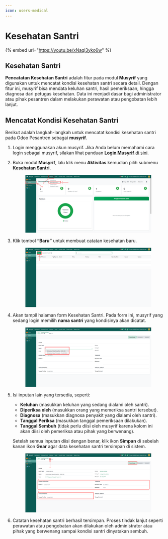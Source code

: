 ```yaml
---
icon: users-medical
---
```


# Kesehatan Santri

{% embed url="https://youtu.be/xNaql3yko6w" %}

## Kesehatan Santri

**Pencatatan Kesehatan Santri** adalah fitur pada modul **Musyrif** yang digunakan untuk mencatat kondisi kesehatan santri secara detail. Dengan fitur ini, musyrif bisa mendata keluhan santri, hasil pemeriksaan, hingga diagnosa dari petugas kesehatan. Data ini menjadi dasar bagi administrator atau pihak pesantren dalam melakukan perawatan atau pengobatan lebih lanjut.

## Mencatat Kondisi Kesehatan Santri

Berikut adalah langkah-langkah untuk mencatat kondisi kesehatan santri pada Odoo Pesantren sebagai **musyrif**.

1. Login menggunakan akun musyrif. Jika Anda belum memahami cara login sebagai musyrif, silakan lihat panduan [**Login Musyrif** di sini](../../../setup-and-konfigurasi/panduan-login/login-musyrif.md).
2.  Buka modul **Musyrif**, lalu klik menu **Aktivitas** kemudian pilih submenu **Kesehatan Santri**.

    <figure><img src="../../../.gitbook/assets/images-387.png" alt=""><figcaption></figcaption></figure>


3.  Klik tombol **“Baru”** untuk membuat catatan kesehatan baru.

    <figure><img src="../../../.gitbook/assets/images-388.png" alt=""><figcaption></figcaption></figure>


4.  Akan tampil halaman form Kesehatan Santri. Pada form ini, musyrif yang sedang login memilih **nama santri** yang kondisinya akan dicatat.

    <figure><img src="../../../.gitbook/assets/images-389.png" alt=""><figcaption></figcaption></figure>


5.  Isi inputan lain yang tersedia, seperti:

    * **Keluhan** (masukkan keluhan yang sedang dialami oleh santri).
    * **Diperiksa oleh** (masukkan orang yang memeriksa santri tersebut).
    * **Diagnosa** (masukkan diagnosa penyakit yang dialami oleh santri).
    * **Tanggal Periksa** (masukkan tanggal pemeriksaan dilakukan).
    * **Tanggal Sembuh** (tidak perlu diisi oleh musyrif karena kolom ini akan diisi oleh pemeriksa atau pihak yang berwenang).

    Setelah semua inputan diisi dengan benar, klik ikon **Simpan** di sebelah kanan ikon **Gear** agar data kesehatan santri tersimpan di sistem.

    <figure><img src="../../../.gitbook/assets/images-390.png" alt=""><figcaption></figcaption></figure>


6. Catatan kesehatan santri berhasil tersimpan. Proses tindak lanjut seperti perawatan atau pengobatan akan dilakukan oleh administrator atau pihak yang berwenang sampai kondisi santri dinyatakan sembuh.

